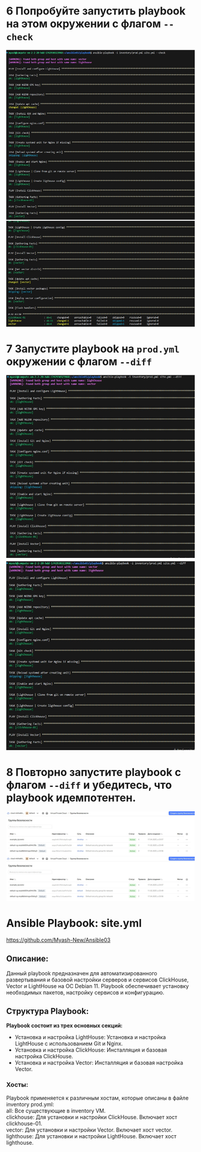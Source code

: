 # 6 Попробуйте запустить playbook на этом окружении с флагом `--check`
![ansible-playbook -i inventory/prod.yml site.yml --check](https://github.com/Myash-New/Ansible03/blob/main/check%2001.jpg)
![ansible-playbook -i inventory/prod.yml site.yml --check](https://github.com/Myash-New/Ansible03/blob/main/check%2002.jpg)
# 7 Запустите playbook на `prod.yml` окружении с флагом `--diff`
![ansible-playbook -i inventory/prod.yml site.yml --diff](https://github.com/Myash-New/Ansible03/blob/main/diff%2001%20-1.jpg)
![ansible-playbook -i inventory/prod.yml site.yml --diff](https://github.com/Myash-New/Ansible03/blob/main/diff%2001%20-2jpg.jpg)
# 8 Повторно запустите playbook с флагом `--diff` и убедитесь, что playbook идемпотентен.
![ansible-playbook -i inventory/prod.yml site.yml --diff](https://github.com/Myash-New/ter-homework-my/blob/main/terr_03_security_groups.jpg)
![ansible-playbook -i inventory/prod.yml site.yml --diff](https://github.com/Myash-New/ter-homework-my/blob/main/terr_03_security_groups.jpg)

# Ansible Playbook: site.yml
https://github.com/Myash-New/Ansible03


## Описание:
Данный playbook предназначен для автоматизированного развертывания и базовой настройки серверов и сервисов ClickHouse, Vector и LightHouse на ОС Debian 11. Playbook обеспечивает установку необходимых пакетов, настройку сервисов и конфигурацию.  

## Структура Playbook:
**Playbook состоит из трех основных секций:**  
   - Установка и настройка LightHouse: Установка и настройка LightHouse с использованием Git и Nginx. 
   - Установка и настройка ClickHouse: Инсталляция и базовая настройка ClickHouse.  
   - Установка и настройка Vector: Инсталляция и базовая настройка Vector.  
    
### Хосты:
Playbook применяется к различным хостам, которые описаны в файле inventory prod.yml:  
    all: Все существующие в inventory VM.  
    clickhouse: Для установки и настройки ClickHouse. Включает хост clickhouse-01.  
    vector: Для установки и настройки Vector. Включает хост vector.  
    lighthouse: Для установки и настройки LightHouse. Включает хост lighthouse.  
